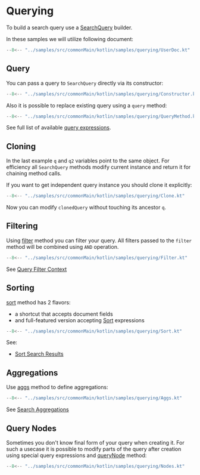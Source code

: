 # Querying

To build a search query use a [SearchQuery](https://anti-social.github.io/elasticmagic-kt/api/latest/elasticmagic/dev.evo.elasticmagic/-search-query/index.html) builder.

In these samples we will utilize following document:

```kotlin
--8<-- "../samples/src/commonMain/kotlin/samples/querying/UserDoc.kt"
```

## Query

You can pass a query to `SearchQuery` directly via its constructor:

```kotlin
--8<-- "../samples/src/commonMain/kotlin/samples/querying/Constructor.kt"
```

Also it is possible to replace existing query using a `query` method: 

```kotlin
--8<-- "../samples/src/commonMain/kotlin/samples/querying/QueryMethod.kt"
```

See full list of available [query expressions](https://anti-social.github.io/elasticmagic-kt/api/latest/elasticmagic/dev.evo.elasticmagic.query/index.html).

## Cloning

In the last example `q` and `q2` variables point to the same object. For efficiency all
`SearchQuery` methods modify current instance and return it for chaining method calls.

If you want to get independent query instance you should clone it explicitly:

```kotlin
--8<-- "../samples/src/commonMain/kotlin/samples/querying/Clone.kt"
```

Now you can modify `clonedQuery` without touching its ancestor `q`.

## Filtering

Using [filter](https://anti-social.github.io/elasticmagic-kt/api/latest/elasticmagic/dev.evo.elasticmagic/-base-search-query/filter.html)
method you can filter your query. All filters passed to the `filter` method will be combined
using `AND` operation.

```kotlin
--8<-- "../samples/src/commonMain/kotlin/samples/querying/Filter.kt"
```

See [Query Filter Context](https://www.elastic.co/guide/en/elasticsearch/reference/current/query-filter-context.html)

## Sorting

[sort](https://anti-social.github.io/elasticmagic-kt/api/latest/elasticmagic/dev.evo.elasticmagic/-base-search-query/sort.html)
method has 2 flavors:

- a shortcut that accepts document fields
- and full-featured version accepting [Sort](https://anti-social.github.io/elasticmagic-kt/api/latest/elasticmagic/dev.evo.elasticmagic/-sort/index.html)
  expressions

```kotlin
--8<-- "../samples/src/commonMain/kotlin/samples/querying/Sort.kt"
```

See:

  - [Sort Search Results](https://www.elastic.co/guide/en/elasticsearch/reference/current/sort-search-results.html)

## Aggregations

Use [aggs](https://anti-social.github.io/elasticmagic-kt/api/latest/elasticmagic/dev.evo.elasticmagic/-base-search-query/aggs.html)
method to define aggregations:

```kotlin
--8<-- "../samples/src/commonMain/kotlin/samples/querying/Aggs.kt"
```

See [Search Aggregations](https://www.elastic.co/guide/en/elasticsearch/reference/current/search-aggregations.html)

## Query Nodes

Sometimes you don't know final form of your query when creating it. For such a usecase it is
possible to modify parts of the query after creation using special query expressions and
[queryNode](https://anti-social.github.io/elasticmagic-kt/api/latest/elasticmagic/dev.evo.elasticmagic/-base-search-query/query-node.html)
method:

```kotlin
--8<-- "../samples/src/commonMain/kotlin/samples/querying/Nodes.kt"
```

